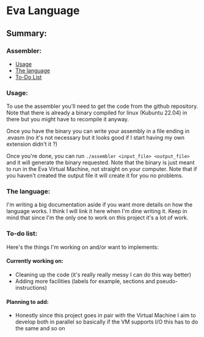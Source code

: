 # Eva Language

## Summary:

### Assembler:
- [Usage](#usage)
- [The language](#the-language)
- [To-Do List](#to-do-list)

### Usage:

To use the assembler you'll need to get the code from the github repository. Note that there is already a binary compiled for linux (Kubuntu 22.04) in there but you might have to recompile it anyway. 

Once you have the binary you can write your assembly in a file ending in .evasm (no it's not necessary but it looks good if I start having my own extension didn't it ?)

Once you're done, you can run `./assembler <input_file> <output_file>` and it will generate the binary requested.
Note that the binary is just meant to run in the Eva Virtual Machine, not straight on your computer.
Note that if you haven't created the output file it will create it for you no problems.

### The language:

I'm writing a big documentation aside if you want more details on how the language works. I think I will link it here when I'm dine writing it. Keep in mind that since I'm the only one to work on this project it's a lot of work.

### To-do list:

Here's the things I'm working on and/or want to implements:

#### Currently working on:

- Cleaning up the code (it's really really messy I can do this way better)
- Adding more facilities (labels for example, sections and pseudo-instructions)

#### Planning to add:

- Honestly since this project goes in pair with the Virtual Machine I aim to develop both in parallel so basically if the VM supports I/O this has to do the same and so on
